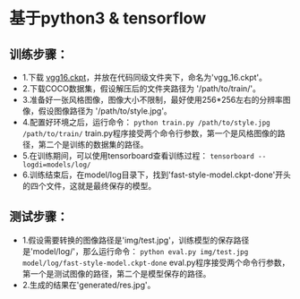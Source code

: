 # 基于python3 & tensorflow

## 训练步骤：
- 1.下载 [vgg16.ckpt](http://download.tensorflow.org/models/vgg_16_2016_08_28.tar.gz)，并放在代码同级文件夹下，命名为'vgg_16.ckpt'。
- 2.下载COCO数据集，假设解压后的文件夹路径为 '/path/to/train/'。
- 3.准备好一张风格图像，图像大小不限制，最好使用256*256左右的分辨率图像，假设图像路径为 '/path/to/style.jpg'。
- 4.配置好环境之后，运行命令：
    `python train.py /path/to/style.jpg /path/to/train/`
train.py程序接受两个命令行参数，第一个是风格图像的路径，第二个是训练的数据集的路径。
- 5.在训练期间，可以使用tensorboard查看训练过程：
    `tensorboard --logdi=models/log/`
- 6.训练结束后，在model/log目录下，找到'fast-style-model.ckpt-done'开头的四个文件，这就是最终保存的模型。

## 测试步骤：
- 1.假设需要转换的图像路径是'img/test.jpg'，训练模型的保存路径是'model/log/'，那么运行命令：
    `python eval.py img/test.jpg model/log/fast-style-model.ckpt-done`
eval.py程序接受两个命令行参数，第一个是测试图像的路径，第二个是模型保存的路径。
- 2.生成的结果在'generated/res.jpg'。
